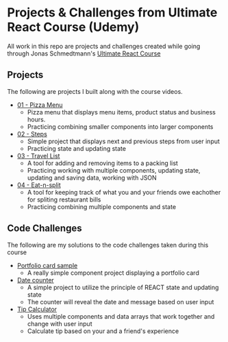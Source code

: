 # Projects & Challenges from Ultimate React Course (Udemy)

All work in this repo are projects and challenges created while going through Jonas Schmedtmann's [Ultimate React Course](https://www.udemy.com/course/the-ultimate-react-course/)

## Projects

The following are projects I built along with the course videos.

- [01 - Pizza Menu](https://github.com/amalter/udemy-react-course/tree/main/01-pizza-menu)
  - Pizza menu that displays menu items, product status and business hours.
  - Practicing combining smaller components into larger components
- [02 - Steps](https://github.com/amalter/udemy-react-course/tree/main/02-steps)
  - Simple project that displays next and previous steps from user input
  - Practicing state and updating state
- [03 - Travel List](https://github.com/amalter/udemy-react-course/tree/main/03-travel-list)
  - A tool for adding and removing items to a packing list
  - Practicing working with multiple components, updating state, updating and saving data, working with JSON
- [04 - Eat-n-split](https://github.com/amalter/udemy-react-course/tree/main/04-eat-n-split)
  - A tool for keeping track of what you and your friends owe eachother for spliting restaurant bills
  - Practicing combining multiple components and state

## Code Challenges

The following are my solutions to the code challenges taken during this course

- [Portfolio card sample](https://codesandbox.io/s/bitter-forest-frz637?file=/src/App.js)
  - A really simple component project displaying a portfolio card
- [Date counter](https://codesandbox.io/s/react-challenge-date-counter-final-v1-bmv1bc)
  - A simple project to utilize the principle of REACT state and updating state
  - The counter will reveal the date and message based on user input
- [Tip Calculator](https://codesandbox.io/s/goofy-sunset-g9phq7?file=/src/App.js)
  - Uses multiple components and data arrays that work together and change with user input
  - Calculate tip based on your and a friend's experience
